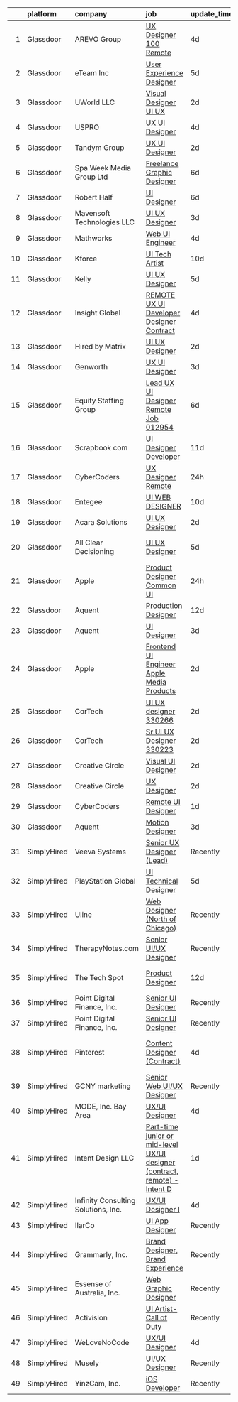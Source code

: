 

|    | platform    | company                             | job                                                                                                                                                                                                                                                                                                                                                                                                                                                                                                                                                                                                                                                                                                                                                                                                                                                                                                                                                                                                                                                                                                                                                                                                                                                                                                                                                                                                                                                                                                                                                                                                                | update_time   | location                      |
|---:|:------------|:------------------------------------|:-------------------------------------------------------------------------------------------------------------------------------------------------------------------------------------------------------------------------------------------------------------------------------------------------------------------------------------------------------------------------------------------------------------------------------------------------------------------------------------------------------------------------------------------------------------------------------------------------------------------------------------------------------------------------------------------------------------------------------------------------------------------------------------------------------------------------------------------------------------------------------------------------------------------------------------------------------------------------------------------------------------------------------------------------------------------------------------------------------------------------------------------------------------------------------------------------------------------------------------------------------------------------------------------------------------------------------------------------------------------------------------------------------------------------------------------------------------------------------------------------------------------------------------------------------------------------------------------------------------------|:--------------|:------------------------------|
|  1 | Glassdoor   | AREVO Group                         | [UX Designer 100  Remote](https://www.glassdoor.com/partner/jobListing.htm?pos=105&ao=1110586&s=58&guid=00000183c0c223b9bcab59d98030ea6a&src=GD_JOB_AD&t=SR&vt=w&ea=1&cs=1_07e167b5&cb=1665386292537&jobListingId=1008186496256&cpc=9908D8D4413DBB8A&jrtk=3-0-1gf0c48v9jfkt801-1gf0c48vog2dg800-c6a109fc4b7fca78--6NYlbfkN0BCLW45RZuRc772PykXY_iXs7CHdsEvuP3whbuRYvlLzUPBgski3_CRPHCklom68OufgfnyGmehqYY5D6psnNEU3Tkqh43vct9hlhMgcxuA_nYMc48eA8awMLFrNdrpefARz6hvW1NqpP5atpkWdJb_ES3HBe9miWwip40AbVBo-Fag_eJSaAipqmQndgZXxTAZs4T3TFbzbKkPBK_pWcn9y2SQiTOZyEvQnEqin0d0eBYUY2ozK6gXkgFlxOvAAnqlXtq-be5sFdV4ocMp2NN7BjHvFkkxN-ZdNuSVse0496oJrKfU4Kf9gYkMrGyHJiIgaCIl_EH0ANk48SNhF6AMe4gJGt5v5iIV0fesVcazXvuh-Gu4wMt9iRe3eDQPx294DaSAv7O4AXBUgfr9YPwfe_l04lNkzMKW-1LrZvY0BU1Qh5Hrj7KZouUqP-DqxXDHBvs4oWK-iC23u7rrLjjNdYW-sPAyGpJ7J2JMF3C9BRphvW9LxyKyvuPdURTFkhwYkAk9FU7B2HJFK--MnBuk)                                                                                                                                                                                                                                                                                                                                                                                                                                                                                                                                                                                                                                                                                                                                 | 4d            | Remote                        |
|  2 | Glassdoor   | eTeam Inc                           | [User Experience Designer](https://www.glassdoor.com/partner/jobListing.htm?pos=122&ao=1110586&s=58&guid=00000183c0c223b9bcab59d98030ea6a&src=GD_JOB_AD&t=SR&vt=w&ea=1&cs=1_eb53678d&cb=1665386292539&jobListingId=1008183436282&cpc=3BA4CE39D5B5DEF5&jrtk=3-0-1gf0c48v9jfkt801-1gf0c48vog2dg800-a2b25515c5c8be91--6NYlbfkN0Dtmpfj98iB4C0jJJOWen3Era3IQfJzNZ4PFwBIKpo80E20bU78zJ3qEgsYTK5DSPznWHrABBfzGG8HtWEq6CanRE227831UICOnStcOCuvp3w9bu9zsbdeJzwTnwCaodl1_qcVUP-dEmOEhYtmiJkmaglaaHDF56PDHaVMsHxRn-Re0KDdSN_3QTJw1WZjUJ6tGKrjIs52H_bDBQVBwaeICrc-hh7RZ-NMKCCEXZ2YakghDtC5qQwTRD1UqaeXFL1GI0QMXDilhrrjWgsVGJXLURVmDbGI91SqET4RkjlCUIWZUKZYu506XT49qlFvb1uRFX2Kk9TbGA0ETkRRRRwqSJJzhA-Do51CW_-_ZPUNPHMfqEskJ-D5--MSrXJuuK_BaNNdQirckVl-NNZnXwi3RTdUKNuxzE5le8FNy78Z2kfYTrEComnkawE1EttGITrxE_rlCZI0e-QgJkCOky0Ms_lqcBvgIR7Vdn_EMBvHdQfMYhp9sWGN13PVGzqjIfPKvTdqrAQ3KguLaKltVGT8)                                                                                                                                                                                                                                                                                                                                                                                                                                                                                                                                                                                                                                                                                                                                | 5d            | Remote                        |
|  3 | Glassdoor   | UWorld  LLC                         | [Visual Designer  UI UX](https://www.glassdoor.com/partner/jobListing.htm?pos=107&ao=1110586&s=58&guid=00000183c0c223b9bcab59d98030ea6a&src=GD_JOB_AD&t=SR&vt=w&ea=1&cs=1_aabb26d1&cb=1665386292538&jobListingId=1008192474420&cpc=F41FEAB56D215062&jrtk=3-0-1gf0c48v9jfkt801-1gf0c48vog2dg800-cc5687a0076a99f5--6NYlbfkN0D62oeOyykljtueju0sT1fox0zUJ3N8-CDcTmLjHhS_PVcW8DMNpq8Qet56h9-O6_GIbdDDQmcgXabC0H5X5EYWkddCen3cZJtOy-TOTubpCM_jczcV7FCHtkdeQb1WN73nDk0xje8qdnpL0JiutbX17YLXrqTY1RE4lL-kKZEdDfPgAP00dP3MTq0c6bJyguYN8qGfFn0wIamJqpsvBWUFNs_Dkf8dMN5SBsMoAdKc3c8llFO4-9M6ZKSLlMwYtsIKbSoqDJngCzuESM1ugBKhfRlKfpjodrSqsDZJM7eEu5LVxv3H7gYSO7N5-PxYD_sWjcnDSlnA3088bQ3VIxxBCPjU5h6ZM7BlvQWNoyPeo4SxdGajZWd1hc5E3LOkQz4m6aX0gQmZhnwbVOwANFpOYmm0QEUNRck97d7SMgu89-q6RTpGcS7pYtEyua5DjFckq5E5bQ8QmbJ3zMffwvpe1AeQiLhvJws%3D)                                                                                                                                                                                                                                                                                                                                                                                                                                                                                                                                                                                                                                                                                                                                                                                    | 2d            | Dallas, TX                    |
|  4 | Glassdoor   | USPRO                               | [UX UI Designer](https://www.glassdoor.com/partner/jobListing.htm?pos=117&ao=1110586&s=58&guid=00000183c0c223b9bcab59d98030ea6a&src=GD_JOB_AD&t=SR&vt=w&ea=1&cs=1_f76851a0&cb=1665386292539&jobListingId=1008186668666&cpc=149B3D5996025BBA&jrtk=3-0-1gf0c48v9jfkt801-1gf0c48vog2dg800-593d7d942a9655bb--6NYlbfkN0BRn4zFEnrE7Hgq_DYkZ6ukOxkKFK2hKx5vcgIJkJGtHqn-_lZAUF8xZLvQ0Fswlpi018VyeMWsBYBfdVP-jbCvAAQASbsNGVOye1_4almIiAEAckHvF2_Je_7CUQ_9frVpbjle_zH7e14q199Xuo-L3FToGPBRAv7aLtI-5El8sZQs1l4h9ahWI3lvVC6MAucHCPmk51unfsYSf-2C4VtwI28W5NSV5gJ_LUe2aAuGx2hnIDb78D7zqxm-YqmwbDHeiGdzfvDmebyM6f6jkq5ZTgwGenwLJTbzGBc0tuHNgig2fTfslzzNPT9YUrm1FexetDnVmkBJ9G6QcnCRJtv8VMkZuL7MV9Fcmzlik0EkSzz-oirh_RFYydha-HW4Ce1SUDBN4uKEXFonk2dPs09JpUcBnrZBekM_gO1du0jIDNDAnX46qRZmJQqiAyz0s7UF6b2XLLYFMm8fKmm2_iWTBdHb1jwH-5j_RqMz5la4FZ9EkEpgGxzw6zv_-eURM68%3D)                                                                                                                                                                                                                                                                                                                                                                                                                                                                                                                                                                                                                                                                                                                                                            | 4d            | Portsmouth, NH                |
|  5 | Glassdoor   | Tandym Group                        | [UX   UI Designer](https://www.glassdoor.com/partner/jobListing.htm?pos=123&ao=1110586&s=58&guid=00000183c0c223b9bcab59d98030ea6a&src=GD_JOB_AD&t=SR&vt=w&cs=1_b752bb22&cb=1665386292539&jobListingId=1008192390173&cpc=2CAED5C921A5F994&jrtk=3-0-1gf0c48v9jfkt801-1gf0c48vog2dg800-35d1d70057442963--6NYlbfkN0B-PqtJkJBxcFK4No1YgA2WlSENonneqf7HjiGu_Q0_hCckdE4H0LXC6rvQCX7UxaOS_DPa1kschi33q_b-8CT1fIfwvO1Puudy9513NT5S0JWn4TbhDXjbjn2uuEjCGFad4W4VmJoSO9Bf3fskYkZGSzEg2MKU33vx36tpZoNK6dYRNWMT82RtB0ye-4iF3wvG_Z5TQHNhGttQihvp9FeqpscYVPYNmyHJPl4YgUXCz9b-wrLccQHTUUSgZPL1vc-Uvz8e0EC4GgVmZZEGUI4qCkvAmYYkqrtbyBVP69ZPszv8D2KWtHgNAmhhVNn7xfHRK9TjqM5MSeD1kC-oW68KenzoZpWJbZZj_E-LbcVxkMD2ZlcxkEjagtZZYHKw0XxkI0ZkQShM-9sGkhJ6r8u3fCkfRjb1av-2_PAGC97qcRoT9aZlyWkJ6CQkELhHH1nCoMzbpCfG_RAYeO7wHStywnLrMRo3u_B54bSU_-BoLg%3D%3D)                                                                                                                                                                                                                                                                                                                                                                                                                                                                                                                                                                                                                                                                                                                                                                                 | 2d            | New York, NY                  |
|  6 | Glassdoor   | Spa Week Media Group  Ltd           | [Freelance Graphic Designer](https://www.glassdoor.com/partner/jobListing.htm?pos=102&ao=1110586&s=58&guid=00000183c0c223b9bcab59d98030ea6a&src=GD_JOB_AD&t=SR&vt=w&ea=1&cs=1_08574bd7&cb=1665386292537&jobListingId=1008181262791&cpc=2CAED5C921A5F994&jrtk=3-0-1gf0c48v9jfkt801-1gf0c48vog2dg800-aff8567d6b7d4b5f--6NYlbfkN0Ccz91IikEUpXkkAqmC46vnVGGSbrSQJDjRi725E1r7c1AqDusr12jHHKSffQxsfs1ettvMD2a6gAwyXEGHc4Mon8Fa7XS3go0xxN7GTYr-MEFGROXmPWd2L1VIFDWwC8xOUcVMxBaiy88ZX39fIn6vRD4Zr76ZG1tzqg485Caipe6zFlAEwFg3A25wEMl--WV-_zk8t3SUBYZy5WzBf9ICy_k4cItehIo8S0CGkIpl2x9EL-cHEHBJCgceer3leA5N4GyHH6SXBDhvfvvLa6FDtIgRE9NmLedv74QQPFsdFLts2L17SgGahW7HDdBh1-DcK5izz2suAHZ4kwaP_-CqGR3zhmxJcIubl6xjrQoeRqEGMXBR8W97Q-TQ3mkOxy33S_0Vd1Yd_VnfMF-rjWzW69mg3XCeJ3jHbOMwXnA4MvF11exJ76D6eZa7-d4zJPsC1mJ4Rt-5CRMSYyNcTijZHvNuzAHOgCWpxt30PxT5IhWBr4FZC8oJZ7LPbmOyJSAPQd_7DU5npQ%3D%3D)                                                                                                                                                                                                                                                                                                                                                                                                                                                                                                                                                                                                                                                                                                                                  | 6d            | Remote                        |
|  7 | Glassdoor   | Robert Half                         | [UI Designer](https://www.glassdoor.com/partner/jobListing.htm?pos=125&ao=1110586&s=58&guid=00000183c0c223b9bcab59d98030ea6a&src=GD_JOB_AD&t=SR&vt=w&ea=1&cs=1_f58f840c&cb=1665386292540&jobListingId=1008181309373&cpc=C4A69CCDBB3B9599&jrtk=3-0-1gf0c48v9jfkt801-1gf0c48vog2dg800-54c2c1747816ef52--6NYlbfkN0CpzDdaQkua3np5pkmj49lKioZwmwxQ-yx5plwbYmV_M5QDgP5U2s8pTcIrES5uNWEKEzOfTa809o2Rnu2v6jkewTx1E61nzB7Rep10S9jJWnYUmBAM-CyiqP7OzEPgCR0WlcHnld8831fBGBXqI2LsLHLNL7F4uDiT8EV5f_hiSP4KGNtoyWc9LgkxU3KVxlEAsPTEpXdgaNje_0GPkWRRVtJQ3A_9p2vdAP34Tavi661qqwmXjyJn_DEHyyLtNuoFqMF6enzp0Tt9l8whChgwZ86VLrToKLSmzzDgIrwqX5SSGTTGm276h-kLyBNiW4SqUuG8RQEl_KH0YHUomlS3e4NMBIFaA2QTc2guI6LFSz5Cai_h1JQhSWmDLdmQbZp-P3WzH3EAlqwqrUNnHPdFKUPsRwD5Sx_r5z-z7dWAUp44fvRiSfRv87IGWqlrobHD3rDsqYNgdcVONQt_7RPKhDnIBHeKNJQutjXzA30YKnTRhLw2hNm7MyUFCU19Z-_ToLjrjtF-BG4sVdawzN0CNa-PW_aAg4ZdLrkXGcq6lR1Q6OxBJOCU)                                                                                                                                                                                                                                                                                                                                                                                                                                                                                                                                                                                                                                                                                                             | 6d            | Minneapolis, MN               |
|  8 | Glassdoor   | Mavensoft Technologies  LLC         | [UI UX Designer](https://www.glassdoor.com/partner/jobListing.htm?pos=114&ao=1110586&s=58&guid=00000183c0c223b9bcab59d98030ea6a&src=GD_JOB_AD&t=SR&vt=w&ea=1&cs=1_5af4081e&cb=1665386292538&jobListingId=1008189766711&cpc=9908D8D4413DBB8A&jrtk=3-0-1gf0c48v9jfkt801-1gf0c48vog2dg800-b32451ae81dbcb00--6NYlbfkN0AuXXgYAOnYKE4tUBnMU2qW6DTGPYHlsEerB24vNTe8o4CW2XyynpWu2tg0JhxeIMriNao5V5ww1nNy9dNEYp3xa33rFfnnbOR1eV34udZs2FR4na3pfODlBGrsV5nKTDQ-YU6o59M0umxR7kbB6YZgqKdXPCEiF39Jk6BpxV1iNEsBcsYtsKcPfpS5pV_wE3rUjoCIFq-YzHuwOFVQ5UMIhPtbEh9cE-V-SeXP44CsOYnrMnfL7HkhC2pF0ZxNR6LDia957njh0zJVgPbeBiHMxg-Lxo3pciKLneQHbYTtYJA5ofx23a6W4d1iZyq2hhyhcRhAt_IH9Ug4k4fd_BWWTcK2ceGyP4FlOrYWTmoYNSIm0Oc6WtmrKKtHFKftzjhJtv7SjEfoPVSNiwJgmi1AdT1aAReELafo5RFpMRwDoJ-RwY5TxMxNK1vwZBp9ayAewIB8uz9PvMw0nqqvLeuBGqEaolJauaRLu5uzPNr2VdrmU2m8YKDbbAcUE2xKmKo%3D)                                                                                                                                                                                                                                                                                                                                                                                                                                                                                                                                                                                                                                                                                                                                                            | 3d            | Remote                        |
|  9 | Glassdoor   | Mathworks                           | [Web UI Engineer](https://www.glassdoor.com/partner/jobListing.htm?pos=104&ao=1110586&s=58&guid=00000183c0c223b9bcab59d98030ea6a&src=GD_JOB_AD&t=SR&vt=w&cs=1_82a0ac19&cb=1665386292537&jobListingId=1008186237649&cpc=59DF70BB7E75A6DF&jrtk=3-0-1gf0c48v9jfkt801-1gf0c48vog2dg800-f842f65af42b6773--6NYlbfkN0Be1FTFPPFcx0QPIqAMJW1ybOZ3rWDB8_VedXN1tgPhwNql6qzRjolkxeWqHCQUogFP8Hn1yjEeNX6NyIiaZ-lg6JWVYVklcNNfedSr4_3ghCrioBSL-mkkluJNkMIFZnXcFV_ZQsvnaT1mBjVDGJlP7vVAGrOs3ZeW660dTrSJIfXeP3bktojYHyJh6ybpb59ltyMVHJIFBicgf1rSeojhuhue0FhzTMz5zLT1jhyNGF6YWi4RVoZbbmvvmD8V78IjwybUUiEHIcVdwl8mEVtg9SzC_HwTsiBZrN-7uztc72EPdi3R4yZtWdbvsHsgl2vTkRvnqAH--yejDYpUF8X5MvAQ7pBAofjIhyLXTKwCp8_weryK1s0FhjHObew2ogswWsE6-QTOb3CIOv4ee0w9Oz2MHMpCYimM3AJqdjVMVb65lz78tVJPqKIIPlBdHoQ7EkL1JPl2U5TaYGzg-Wj7X_u7P7_7PmTuFPzWeqVbqFzJoedttVy1xglLbNcnyYQ%3D)                                                                                                                                                                                                                                                                                                                                                                                                                                                                                                                                                                                                                                                                                                                                                                | 4d            | Natick, MA                    |
| 10 | Glassdoor   | Kforce                              | [UI Tech Artist](https://www.glassdoor.com/partner/jobListing.htm?pos=126&ao=1110586&s=58&guid=00000183c0c223b9bcab59d98030ea6a&src=GD_JOB_AD&t=SR&vt=w&cs=1_cb98c35b&cb=1665386292540&jobListingId=1008171475881&cpc=8795CF9063CD573D&jrtk=3-0-1gf0c48v9jfkt801-1gf0c48vog2dg800-8748ed1c41fd3b3d--6NYlbfkN0C5IatSLh_Ak1q39eQQoPIxD737RW9NeiYGvIRXkrLjEBkC4LI6KweFWWPiS1PvvlwxA2m4CamoThoPYW6CxHGLk7ATe_Ty352287DtOcs0O887YIIINEXee3FgfCvQ3FDnHWz5iqrayxNrdw0fILeyuW5zl-9iFm0xlNvjbbxNdf1vuP51wW3mNQ-4cg778VyNMufAYS3uyYvS4lvR8abXans0dcMKwtSXdk3SUKgrkhor9ul_-R71Itv2YSQnCNkYar2a5hAj4QF0jDyUDJvWl6IjdD717-1-nG3zHeR99xUcYes6lTrfOBWpW8V8KnOzE_f9GKUkBJwc869IR9-H8sZPw5d-Qwvhkqi5b764O360QoxP94aS5V66McGqmafvjgJCJKGDuim0HwC_7FWDgMk2pyyvDvkO-I7WfgDEHO8WStXw-cesiYM7BZNOv-VYBosw0wMhM3U4hLoYvnjeTvtPmn6zdaQsGlD0uJxIazhOOdNAn5gZ8RImYRmgLUmFLc1qBLeyfcKKRm3Uyc79Mw49pdUHCG9FwhaC6EfuZQ1pIxye1MKKSUG4ec8alPxQ_ugYfd4tISCxUuKc8lruxnnCyGt26Bkoy5SKvLws8w%3D%3D)                                                                                                                                                                                                                                                                                                                                                                                                                                                                                                                                                                                                                                                   | 10d           | Redmond, WA                   |
| 11 | Glassdoor   | Kelly                               | [UI UX Designer](https://www.glassdoor.com/partner/jobListing.htm?pos=121&ao=1110586&s=58&guid=00000183c0c223b9bcab59d98030ea6a&src=GD_JOB_AD&t=SR&vt=w&cs=1_5d5c6365&cb=1665386292539&jobListingId=1008182782791&cpc=334ABAF5D42DC775&jrtk=3-0-1gf0c48v9jfkt801-1gf0c48vog2dg800-89a4dccc86c886ae--6NYlbfkN0D6qFSVCaa8tXn-rJ3OcXif2lPyFmwsE2iZBGE4YLg1gz3DzxANTQL26tb-SQ4b-KAEXPtitjBwPVETURBSviTKoSEKM9aTKyx8NnMIxNvSOfLs6SFeM8dj3IDUNjo4Db28CyRY2q2TqDh9IGy3XdnKPOHazDWRAJ-QzisS3PJgU6dYu2hysi255U-lgd4LQ3HuUsrH5H4284nmZB2WW5KBofPgFvtub4cvOnMWhVifszcXALeggjL_n4_HCnwkGB-9XGcbKFn1nL9t7sqhECW-Xp9mdcOimkZPNGuVXbw2UhUDy1GNJGnYkGuL0Fj87LgY9a0kpDGOiJTESU9RqQ1kCQ1hri9yVQ9qr3JnHkYD-kjBUhVToAKvovq16_6NvpK4mCRHkVo3-nCaGhC4z8TPdFcR3HwTZSkbXY4RrgYPzGJh-XczC72xRujJK7wCxp9OtX22s4Vx8GHcaXbqigdUrwvlnOrOlJUdqs3PgS-VdfyF049vo7XECQPofs3csaK_1tN2mE9tjFqZcre3pWNrg4YDl5W7-KZ140NpY-qz2c1loSGcWEnY1defc1cT4PsoUflU4Ddi7Zi-6v0WjACKuOUmHgu0r72RUa4-uZTp96p9f1YwaIj6U-Ck0CIqrrQYZd920A0xf2VgoGcF_YxKaokjJqa7etZAoXVrqIV65iNuQaXV1DEWZ4h9FFQ82YeZuQoehyOcrpHWnOSpVqXfnTzpBZ0Yd11P3-17uJuDhHPHw6z9hWpRn3FHSqvfaQK1N42nopxH2f8_cmqQjuUiyS3P1kEbbbcKtpvf5feNpLBG7U1rdhQTW6bKjxyELQ418P6afZLCW8pkQ4WGx9bbW0c0xAogRIXh9D-IK9G0xI3dmAnDyl-aZifJl_d5HfUdifrNiPNKRWYtYf9KEI_HxFb5sXv9RNiCWUvSiKherClKr5NTWbNvu7qlz6Gtbwl5etKsvBTLgbdQfusPLzan1cXJYejuI3EZNPx0FMGdaMhEeKcBfIU72Sjq3djKAQ26gjOcLBccUVHI4Prp5pqpMDEmFk46ZwAL6yI3up9p0pHZT6OmED60DZlN-cdmzgoG8ScUKGM0hqW2oNkkURjMcTj-w5qwG5Q8zrIIPVqIz1UztwRyPOctdQ12wvFLmB9EcFLoMM4IrjEWN8cKRcCJZvHC8PHvnY-42SSB7jAFXz7-yTg5KYAatBKtdjNHrnw-gA1iHGs5tDJF3v9BkTjCycYKDDD7zNY%3D) | 5d            | Playa Vista, CA               |
| 12 | Glassdoor   | Insight Global                      | [REMOTE UX UI Developer Designer  Contract ](https://www.glassdoor.com/partner/jobListing.htm?pos=129&ao=1110586&s=58&guid=00000183c0c223b9bcab59d98030ea6a&src=GD_JOB_AD&t=SR&vt=w&cs=1_68c4bd41&cb=1665386292540&jobListingId=1008186572684&cpc=9908D8D4413DBB8A&jrtk=3-0-1gf0c48v9jfkt801-1gf0c48vog2dg800-e45ce399f81fd45b--6NYlbfkN0BKkHZu3wF05EeDimN_p6sYpKCMArvwa95YdH7UpkaBCqc7l59Erwqcyfr5yR1Dunj3FML4P1QHsihSKinH7z2322C8bChA_VYnROWiITgYjtQtx329SH7DgBvGL3c6fFc98ifGKeVDp4Mw7AbSUP8kNkyDbwoidBLjojdZZQYF_7KNqXzH73H2S_sLGfm7ZlPSSLi2vmdThFvRDgLydtbJcq2gt9iM6x5kM0wrlyUWJ26ZCcBt8MhINNG3O8z2az_kenAfgTYTsq6EFXLzjm6-dmLHqiMADIZ7Mus_QXTXursTz7Q26LhNmaHB7h2jFeonA-JZVnnGMsiE7XmL_nqaN7ZymoxB8YGN1U38c0TXgDGx4uaa053UpPa-9uNmTueNJeP-Z53U4RH5_8cIGNSUXIb-vBS70buE4gB9RgBpJsH1EJFutwytykKCI5hXC5WcUQ9DnsBM7GBAvajNmrgxFtQv2XArGhL2N5Xe-1L2yVA-yRMhx_nk)                                                                                                                                                                                                                                                                                                                                                                                                                                                                                                                                                                                                                                                                                                                                                   | 4d            | Schiller Park, IL             |
| 13 | Glassdoor   | Hired by Matrix                     | [UI UX Designer](https://www.glassdoor.com/partner/jobListing.htm?pos=115&ao=1110586&s=58&guid=00000183c0c223b9bcab59d98030ea6a&src=GD_JOB_AD&t=SR&vt=w&ea=1&cs=1_1213d4a7&cb=1665386292539&jobListingId=1008193036748&cpc=654405A9B1E0A9F5&jrtk=3-0-1gf0c48v9jfkt801-1gf0c48vog2dg800-7103d64aabc484ef--6NYlbfkN0Ay3KKNjEjIQLzYNrflX5rgo4dHizqVuZJtpWFnF4V68qZX4QnNMBMN-2REr4LWw1HylTV493zh3xJuh5I7LdAr6mJQGq5uL0VJ86hexGw1VhrgO6F5lliXTtwaGlQlA24DJtYtJPVs-UDeBY8KdmVtJlfxRjd9241O_rVQltkte12F86uFsmFaakq4D8usbJCRTkZAOEh339LVmCZvNPP-ACPyjdWM6u77HldrUJcHAOi1JyxAzN45-687O4FY0A8nMG8xwsbbgOfi1viL5l1m13ZcLhTEOyRpWLEm3tQ3iXuY2zVU3ZN8KFWmVu6Wgjd3j4pvZxZMgcgZQzJjaaTR0oqOWcJIefFY9lSHncwf16kNv1IE2-G8Zdq0thfbmzyLx6OZoRjXnPGNUWP9LtxnVC97chJzr4fdLCKVKloGlAaDblZNmQ81i8YUbDEMNfWEIhLK0Ye5pisOM_9zQLeskh5OLd1WrsK6WWJpSNbKxhAJP1EN6vpjHa4FcyZgSotmG3wtMNXVy0ELwcL-TpeoV5JJet6nckWKOUyWRILQFKYxvDDKv2cr1uTX6PP5fZ1K2R8SBdTGhYXT2a4VQks91a61otYUYFGwzOuLZio0ODrcBKHfODHdaMvPLusK6pyXqpWp-AplRmnmNjTOyq81h8AiKPmZdB1gWfjUykQ_EL9T8iu7bpL4Bef-nbDvjXxaMlns8OXg9D2lnFMh42DkOyHD6kXsMDZuslxzrheQ4Zd2FmzHn_tGrmary8WMm5SoFahHrFKXufyUnKyRhxZXADi2QgdTBrPTi0s9EJlfWmEE4sHsCNJnxRFX0IXRdeJY2Z0ZbnW7ZAJmSrlFt2JLZVwSswuok1TA7G1FWVEd4WYVGgr2GhzyBA-BkjLQ-sPb6vmXIcB49GJK0jD7CXGGleH8JbjLYY5RzO0OyYaShE4eZa5k_SQvt_AVL-5uykeJOBexS0pl7q9ALba3N9fYpeynWHn3HKzrV7Iwp2v4mld1hvNjfs587PLNAg6AB68%3D)                                                                                                                                                                                                                            | 2d            | Alpharetta, GA                |
| 14 | Glassdoor   | Genworth                            | [UX UI Designer](https://www.glassdoor.com/partner/jobListing.htm?pos=108&ao=1110586&s=58&guid=00000183c0c223b9bcab59d98030ea6a&src=GD_JOB_AD&t=SR&vt=w&cs=1_56ae326c&cb=1665386292538&jobListingId=1008190084103&cpc=3DB599BF2F4828F0&jrtk=3-0-1gf0c48v9jfkt801-1gf0c48vog2dg800-abcf23b9cc8579af--6NYlbfkN0DveHtaohNZTTr4NJ6iQ6LvBAugsddynFItxJfHbw6F-KCCBzz-kRnWozZCoRv0wg8DYW9BQC58kzcQZnffxORGNWfFM4z7A8_cuUpETOpk6erx6iB7y341__6HFJppUEW0Bdc1FYIEacS4Y_0c_kzG1AyGiKuF_iFWVYeu2nWTZIEbm6NmE_CooZbNDZ7xG4Wbm8sJQAuO-AeV8gFEq4t1ET6ewAjsbxkrW3R3iqFeJCY7xyJdCknAaBsErqfdKA6sHF187KwOVPafOBmAxqb0cZ1Du89OxNaYq-_K_tCfrSeGcmovOkgmF5rSEqtwVLEB5FzbqG_XewlV6HvUspIoBXWDw3RdztPxviKXk8WSPAFU8_rWsorH9bi2I0WviKyAn9PK6edNup_zSiKBPCnR6WSkQOgiwdV5XTKcoVk5UhZdSeIUua49X-KRTYW49lNr7NOSt-RYVaD2w5dNPi51Bp6862QCz3cS00mAIuFjKaX-7EqTokGgH5t7EAGQFJUlpzCrdEp_mggw1co9sNf1_9HmhTddGJ0AReaCq1Hxgc1FgeBud9Uv)                                                                                                                                                                                                                                                                                                                                                                                                                                                                                                                                                                                                                                                                                                               | 3d            | New York, NY                  |
| 15 | Glassdoor   | Equity Staffing Group               | [Lead UX UI Designer  Remote   Job 012954 ](https://www.glassdoor.com/partner/jobListing.htm?pos=124&ao=1110586&s=58&guid=00000183c0c223b9bcab59d98030ea6a&src=GD_JOB_AD&t=SR&vt=w&ea=1&cs=1_aea193ce&cb=1665386292540&jobListingId=1008181237415&cpc=3BA4CE39D5B5DEF5&jrtk=3-0-1gf0c48v9jfkt801-1gf0c48vog2dg800-4658eb9d48f9bc9c--6NYlbfkN0C1yyJIapRlEdYOhDmVropYbNu6_NST9zaz4GWjsOuGwSr2S_wuxMSgMUxyoNOegNLn5vqpKcVZeKFb2L8DvReyOQFtBIs0TBC0UFtrWFn11p8bUyBPxZ3TgOljAsBgeOaF1z3UR8UDGW5-EYgkLnbCN1yHqQRMbfRUfvCBLX4A8kSCPylsrzCNC8un2RnvjVQ1Tp1yHX63KvJtyOxWcB-8_Mj1BA8c-tXZWJXCeWr33hLVyawew6HRdBMWxE4zgxmwKw_L9y6qUNpXPa7zQDElemiAccemeVyKWAFQhssch7GZkbmHlgQFXkFxvONGE0jdWagHUPFMvJZlopBdyAsWeAnTRrQ0rm9FKE4X2ZS_H4MMnkQ1OCthhvC95a4CEJa5V4G5gzqgtQMDYkGWK97T0Mp_xKVz9J3OmLdu1jOMA1tLByS7ja1-naFL7ZjgVyJfaiOx8QZf7cWCLwPjBV5W9mD5MO31W4XaOeiv7ftgZHdsyKMcTomomty1mlLIBU9Wj6I8tY6kZHzdmkYZb16eytovnFFgESg%3D)                                                                                                                                                                                                                                                                                                                                                                                                                                                                                                                                                                                                                                                                                                 | 6d            | Remote                        |
| 16 | Glassdoor   | Scrapbook com                       | [UI Designer Developer](https://www.glassdoor.com/partner/jobListing.htm?pos=101&ao=1110586&s=58&guid=00000183c0c223b9bcab59d98030ea6a&src=GD_JOB_AD&t=SR&vt=w&ea=1&cs=1_fd998743&cb=1665386292537&jobListingId=1008168650416&cpc=EE88C8A3E1CFDFA5&jrtk=3-0-1gf0c48v9jfkt801-1gf0c48vog2dg800-62b34dc2ac0b666f--6NYlbfkN0C1yppl-0ekVUoPe3ZKhKQjCocelex8BczS8oiB1y4H6D5mfhWtO58RS_RPbOjQdgdRpZVKCGkuKevbwxgGfsFKUckQKEEjV0lThO3FJ3CpAhFzxwLzD4t2KKMDT4tJo97gxIsJtm8mFW-2M-9v8-Necl0GviZ8_EnnmdTJ12_ddQeQaXotJQFyCf0SWF8os7A2lmLHGXyZl_6evApQfwlZux5oHEsFhy4jA3HeVGrJuQkBRRXeQ2kvK4oPhu-crdx-NUR0nfk_QiXGKcF9YATGweODyVmJFM-G1c6lGDyiQae5zvXCJzRnrFZqsuClOOhj5aXWFarr463IiXjEfx9CJwgF-bwaimucTv9XMECg5gSouY0VutG01Kx46MY9uJhmsDW75jpzkdHnsWic66FpvJdt5eySyH8BRrSu8_BXPwBfbl-40Mpx-BYAlM-b7E1qMUS_Oj81Yd0fJtviwFPfsJi_6dJ6oD_IHy17A_6l_suUae7Mzn7drzjATnyXwOTdhdU-1JkDzohtqk79uwcc)                                                                                                                                                                                                                                                                                                                                                                                                                                                                                                                                                                                                                                                                                                                                   | 11d           | Gilbert, AZ                   |
| 17 | Glassdoor   | CyberCoders                         | [UX Designer  Remote ](https://www.glassdoor.com/partner/jobListing.htm?pos=127&ao=1110586&s=58&guid=00000183c0c223b9bcab59d98030ea6a&src=GD_JOB_AD&t=SR&vt=w&ea=1&cs=1_e6dca23b&cb=1665386292540&jobListingId=1008195572154&cpc=6FC5BA77C9A4CD78&jrtk=3-0-1gf0c48v9jfkt801-1gf0c48vog2dg800-39b07c88a6122e63--6NYlbfkN0CpFJQzrgRR8WqXWK1qKKEqALWJw739KlKqr2H-MSI4eoBlI4EFrmor2FYZMP3muM0M2hpkMB-_Xjp9UzPXE7ge3i8MVplFA43VV7AT9Cfv2mlKUjLD5iL3MhzUp5sYhTVjdS9LBZc8lOeTgQJiWWn9k5C7w3XY4qlVy_2iTyZG_nbJKYPBVE2OWS_JxkvA5B4KRXL7aEH34xoxL_rSTtgRhEEWhRolkp2MggGE11s3YE84l4r4CdG994aesl6KIgvWPQtrQo8aPJYcdyrZ08XnGvBDGVlRh3LeDVrd2MKjUqoREnoaOw1a0UmZUyVvwTPkXxaLJ0xigcslgaYqZhEI6DV_e39qkiK2gBKLyuWeE8CLdRCnoTiEF_8bkkJnxMVWr59h2T6mk29KIia89-1FKto-l3wm_Pedwtb4Jtlg5poPxdngTuCuRB72aWxEXGCpaTuJOjHKRtnc3u4DVd7MZBi4jahnURqG8_q9VUZxNI_8MttCYiD8N5RlTuX_qlWKqNTZtE9bD52tSNekc36AGg_lAga9xtwJ_vdkeQQ5JbobX8ZeUuN4ilVMhen2_9UDOmc-YlxlfPd1rb6r5LjfQTl8b592L2qSPezXndJjNXzCRY2N9WCa3AKIPjRApCHk3-pi62Zn30pOEBXXgIOyu6gVeoprlCwUqGlQwDgdv0tyndbAqYuRMhffcYLKZWpwXNzSriCaoLT4Cfl2jj3r80SE4mYNWdmIGl8qO6WelV-3OBNWc8rKZ6DVrVPagjpdQ323gPdHjiPbmNiy87rdP4bXi3myeD78ppARNoY3sxIY9WgHbg5SOZ8RsLiPZoFLDmFx0mpQuxiw3m7y13xXk5jGROnZNeVG5sU1kPjXfws6AEI7DS1ACNY7MzxIG08oO8-CIaBB-Tktix0d_3x_5CJsjYm82oeJg-8r565kaNzZ214u9BhkZo7pucPx6buos4jeJ7Ewg-x6JuM7YuD-yIGjmpwfX8uHfk5UbfBXDgV1LbyZb6Qa6VwlZbn6cNUxZBvzexkNf3cnG-c-Wx-0TlxX3e4-Myq67sxz0eXH0Rxov1e142KLigjdoJeo8BtWqG66IOgpiDeyncN87Sa9)                                                                                                                                    | 24h           | Columbia, SC                  |
| 18 | Glassdoor   | Entegee                             | [UI WEB DESIGNER](https://www.glassdoor.com/partner/jobListing.htm?pos=116&ao=1110586&s=58&guid=00000183c0c223b9bcab59d98030ea6a&src=GD_JOB_AD&t=SR&vt=w&ea=1&cs=1_700e200a&cb=1665386292539&jobListingId=1008170908580&cpc=3BA4CE39D5B5DEF5&jrtk=3-0-1gf0c48v9jfkt801-1gf0c48vog2dg800-5c777ae1634fd8f5--6NYlbfkN0D6OzZjpD_hbicRkMZwNNvvxSeL23iIfvaC4EytleQ8zDIpz0YQ5KbISa7_Zvw6kCwihqJrtWCaFhfgLlIa3FwEgg2K_dzScCJUPsMijiLmDbmnT5757EuW0XpqCkKVIeNOVX3Nla59dARMV0N5Nr5Dysw-DhxPjA2eS9HMl6adn_OuzkmLH0tUsQXXnYlSB3DUaO8m2NFENKpWmIrU0iT7BujyITRSysP9k2VqsWnEJYtjtRBU9XwQRs_j8e3Ewlco0ztkBpIawpBUyZVqGdtveHC8RYzfPVyY3RnIrppAf0dTU_w5r3kWWfYU5O2VGkuraMEbtYqFF1o2RU6arEP4hegckOLLASsdldoGXLUg9bXMsvCYpLmthNEd4T439xAmRJpQ-t550RXyP9IVlt2V1KqKpT6PiSg80KveUxI-vLOd7jmBFPDTxefC9Vkk8mwDZbCNFx8txsipSyQ39x66AAWpVk12j10I3mo1QK2g2hIO8VsPiMpftwRn3o1Ba5A%3D)                                                                                                                                                                                                                                                                                                                                                                                                                                                                                                                                                                                                                                                                                                                                                           | 10d           | Remote                        |
| 19 | Glassdoor   | Acara Solutions                     | [UI UX Designer](https://www.glassdoor.com/partner/jobListing.htm?pos=118&ao=1110586&s=58&guid=00000183c0c223b9bcab59d98030ea6a&src=GD_JOB_AD&t=SR&vt=w&cs=1_0d526cd6&cb=1665386292539&jobListingId=1008193372354&cpc=FB7E4A1762AE5BEC&jrtk=3-0-1gf0c48v9jfkt801-1gf0c48vog2dg800-00d53e18194bfd4a--6NYlbfkN0BQuJXpfawXtfhwzLerQhC04iCxGrelUvn_xttDeop7CMmG32gURwRxtmLdzLGxgERwH_LLdD81hgVxzps4NsOg2FSe1YxL1qtCXXKyrICvwwuM4O8DQMFIxChb9dqJZ3JfpJTRRvghOIIzOwTO_ouW7uL1_yhhpjoCmpqyVJlP7eI7vIXTkninyuW0R5LQeH9a6ydPCeRNKtCXMwHKbWBpZDT8l_DUi8UqD71K6s6MDgud8EltmWzgNDY07VxmVvO4dZu-nIfF5syoBIKJAywjTNfbFfNCs6k9C_4nEXwSiHIZMBnDMlGRMdMXSQmAkK8JuSWjAssfz8GDOEReWUgJACIN3mUFgjNi3ORhjqgUB5T2hRP6RDXsup7QfSWfhw71wCALKNcQ3NwXFRQzXlxTxlaeOhgz6Hjrk9j0_sHIx0GwjQh7xdCKyPSe8z-oWnxMsatnvyLO20vJ1ryxTyOVGsei-AloLZgk7ZqEZO9VeXrWvcIM_sXXiUQrlhKu_qz8jnoulSnxKltBD5V7u2Ch6U5XApSfCEhxaw_37dnzNb3nSg7GODEeDgyFgeKi2uhouZbJLR5XLbQwJ1Pbou4CXsZXbER6qSSPzeL09okcDHqp8srcdCOTEgj5SiRM2w0MI6uAsmbL1HvvbYB_GMr-0YGmaDcljg9WG-gSHkK1I4ipzZuKOwJVhGHSuMAEADFl94ERokUZVwQqaeUOeLRDyusa7IPou10%3D)                                                                                                                                                                                                                                                                                                                                                                                                                                                                                                                                 | 2d            | Alpharetta, GA                |
| 20 | Glassdoor   | All Clear Decisioning               | [UI UX Designer](https://www.glassdoor.com/partner/jobListing.htm?pos=103&ao=1110586&s=58&guid=00000183c0c223b9bcab59d98030ea6a&src=GD_JOB_AD&t=SR&vt=w&cs=1_fa8a1643&cb=1665386292537&jobListingId=1008183693643&cpc=ABD31432EBADCA3A&jrtk=3-0-1gf0c48v9jfkt801-1gf0c48vog2dg800-d94368bfdda969fd--6NYlbfkN0DCe_U787sm8TKoLE6DBOiDCZm4ib-lUe6iCeYI_ELCsLqTEvUe6g-y1fThkPROxyvXfhp2NN9jdBVcWhPWyN5nTMmlK-2Ski7a4uKPLWO3DJlU4upFHDooW8weSSN7PDZee2R-HcFNzkjT7rr-ChdG0Ao-22quVPJVPzrCc16HHpFQA9P4nEVPT8x6z8RCy0eft5tSR8O7ioU8FS9RAJrJYVMGY0_sYJtduIiZlddgvqgRQldgHDizVw98vKwa0jKYrwq-B1wM_0jVhKcwzPWAYCCSg6Ei-9clazsuup7D78jeDGxRJ0N0Ke60CV3wmLIlNX2o0UzNbxfmkvDMM0T5WejDZ06QNIX82zrRH6P6y5ZVxdcZzXIQ7gcVLeKopdfXdBFhTJVt9aW6vKJ85JjwwF0kzHTQWu28R_Fo3UaWP1XnI2VbWcfMKEfJodoRCE9l3rPWLUfo06V4KaGBnbGby5yGA6HV1-VeeDLltr2CPMvCwfWGMiJGlKGFaPSExFv4XQ1x0TTFonP8_AwZE1ltGM_u5TvM3IUdS8-w_EmWHtFiEDUfHoW1JLSJVFGR0F7swmDLnaghuA%3D%3D)                                                                                                                                                                                                                                                                                                                                                                                                                                                                                                                                                                                                                                                                                   | 5d            | Fort Lauderdale, FL           |
| 21 | Glassdoor   | Apple                               | [Product Designer  Common UI](https://www.glassdoor.com/partner/jobListing.htm?pos=130&ao=1136043&s=58&guid=00000183c0c223b9bcab59d98030ea6a&src=GD_JOB_AD&t=SR&vt=w&cs=1_bbe269b5&cb=1665386292540&jobListingId=1008195875772&jrtk=3-0-1gf0c48v9jfkt801-1gf0c48vog2dg800-97de609f67ca51bd-)                                                                                                                                                                                                                                                                                                                                                                                                                                                                                                                                                                                                                                                                                                                                                                                                                                                                                                                                                                                                                                                                                                                                                                                                                                                                                                                       | 24h           | Cupertino, CA                 |
| 22 | Glassdoor   | Aquent                              | [Production Designer](https://www.glassdoor.com/partner/jobListing.htm?pos=128&ao=1110586&s=58&guid=00000183c0c223b9bcab59d98030ea6a&src=GD_JOB_AD&t=SR&vt=w&cs=1_a2968252&cb=1665386292540&jobListingId=1008165513623&cpc=2CAED5C921A5F994&jrtk=3-0-1gf0c48v9jfkt801-1gf0c48vog2dg800-4e2cbfb787b713da--6NYlbfkN0DMrcEu7yrtATojKJA7cEzGQ3FdRGWLh0CZQInL4ECGI9gD0Wolx9R2EDT7B77c2cQnWZfX4xuKjXk7bZWaP4wr4jXUu_ca5UdQzin5VO65kX13FK7fnUJh1CrlcCV1zDONrc1dzlWHCfyrvGqsRpcWmaxmx1jM451YO_rlRToBYRdc4aIdWeJ4pc29RN3PZU_aykGhKw-jj_oL0k9LESr8kyN5_liW5LswRRK3zBL8OOdc5aooY6XAEft_8z81fUrNq8-hu1AXLgwm7kR6q1NybFoLRD5wbrTppg5k4NXHjJWq_Tr98WOl6pLydUJBI1SR6U2VsGL5VtaG4lgQT_1Qdm6X9pPawDv9yEIGH3ckqxKGG52GgNgen4Cnurgp78zmjiIWD8G9_68dEyXD7ck8LNgtgvkiCHgWVLDfoBJWIbhVxxVO9kKFTT-aLu2ht9XGDhulrCdPD4vOgch8WBxK8gXh8Am8NZE%3D)                                                                                                                                                                                                                                                                                                                                                                                                                                                                                                                                                                                                                                                                                                                                                                                            | 12d           | Remote                        |
| 23 | Glassdoor   | Aquent                              | [UI Designer](https://www.glassdoor.com/partner/jobListing.htm?pos=113&ao=1110586&s=58&guid=00000183c0c223b9bcab59d98030ea6a&src=GD_JOB_AD&t=SR&vt=w&cs=1_7dec240b&cb=1665386292538&jobListingId=1008189394090&cpc=7F6F94E2229B3AB5&jrtk=3-0-1gf0c48v9jfkt801-1gf0c48vog2dg800-327ea21eb3ca819a--6NYlbfkN0DMrcEu7yrtATojKJA7cEzGQ3FdRGWLh0CZQInL4ECGI9gD0Wolx9R2v-Aex0-GK05WbSFsLDV-TeOj385VL-0n25g_QzYwUMsUx_8ZwFUh-sO5pLrrAr5oTGxfHGtZn9ftffXQlFNNeYSpdocuZQCwdasXI8w3T7KxrQ-OcW2auC2cQqybR0OYcHmkmsHj0Z1Sj3lUFeT9s-XBeiRLFVkQOR1eVxe_xc8NR1w38e68getvfC7jLo8ZULF_x83jb67YZAAJERrZhG3iaFnMgvZPA3AzuuwoK11cLw0cR5PA3MZ0lWsSUXpC5JsUtcPUtgw6iIJ_NOkJr7Ce1LptDQ7-hlQgmPJya6yovPm6V3-ox_4FAAMv0hFqWEZnWomnz3VNDh95TXue9rL1D86KLlCKD78IlKDnkarSB5ZLM0q5JQ3NEDSncrT24bgqTx5oKzuqcJ13oBIlM2LfKYs6HUAp)                                                                                                                                                                                                                                                                                                                                                                                                                                                                                                                                                                                                                                                                                                                                                                                                                  | 3d            | Mountain View, CA             |
| 24 | Glassdoor   | Apple                               | [Frontend  UI Engineer   Apple Media Products](https://www.glassdoor.com/partner/jobListing.htm?pos=109&ao=1110586&s=58&guid=00000183c0c223b9bcab59d98030ea6a&src=GD_JOB_AD&t=SR&vt=w&cs=1_91f3bf5b&cb=1665386292538&jobListingId=1008191367194&cpc=334ABAF5D42DC775&jrtk=3-0-1gf0c48v9jfkt801-1gf0c48vog2dg800-dbb46f9bce425391--6NYlbfkN0BvKrLyj5gPmtZO9T8euul8TCxuuKNOtzRJOomxnwSEodTz2Bc-sPZlC5mDe-NOaJjABckE-CzVO7zMYRceYh2fiMU8T_pxf7ZoDF4QALAzXfW2wue_wTDPJgUvTbezlEzsjOPoc6hI_AsK0HuW9zIEiUCZuKuaf22DgvXuhUWXX524G7H8hYGtb4VmUmp0wbUQg63xa61mhJO377vfhLPZZz5tvZW4OXuDo_QKyUrbxetbIiKuiGVUtJZ3ttQvDgfj6x5IVxuU1TGkNx3hydio5Ni9LidrYxWC0dI7VzS4v0Rfwv7yzovtaldVOwsUiwNCFkplMysz7own5heCKjHD4_WoHs3xOudYzhGkMFxEpSExvlQaRgSFgLLAtAnYrji4gGQVOkTXU2vAqWUv8jeTnz2Rt3944n8KVisllIuopwYrXVZBNxrEAAu6IHxxVmDOPNYiSvYZ_vzEhGhypB2cLZZ7MhF39942fA-UkXDPDJkZbRHsOIx0oy_QrAKhbf5JZvy3RNEqf4kSvmkclbmhBBatywmTpeZEzfwg9IYuyKCu0InfcQeG07ILp9LqdFu7NsQhlmsK0WJ1KIhvaRJZ-1fIZeCUzd59_6BkGoZoSFDIFl8g3EWOaimY987UC2YpRwW13uoePh2OdKxjkWRLWn-pFO3TE35uICqNahjHlzqNSEUFgPxUDsDBW-8xnKnnQJaKdkhdF_uRxnEI11a_QLBcoCWwkMky1ez-kI1UYB9ALywbtcVVE7LyyVpRAIgdroLFIl6Zv2i6z0oXX6uLXzn3JBhXjA6FL7AyWRd_Z-x40p2SoJ1nQMGgG9N6kbrzC25vIk_M5XKsVbH1gg-lVjBjYWz_hm4_a2RXnboWnILkQOflvhDhoxAQEo8tZu0VqDK1ZmE1E9nd9GAdHvakjeP0a9IMVa-04Q5gJGUsI27-6c7gzSXJh7QEXyCyVX5PA4wifEcVPndiL5G5KHtePXEZCEPIOle9_2O_3eSCrIiY8Xf8DsAa2xycvEeFcpvO_Z_szxSXHzDPfBRcC08b5Ev-4W2Zczw%3D)                                                                                                                                                                   | 2d            | San Diego, CA                 |
| 25 | Glassdoor   | CorTech                             | [UI UX designer   330266](https://www.glassdoor.com/partner/jobListing.htm?pos=106&ao=1110586&s=58&guid=00000183c0c223b9bcab59d98030ea6a&src=GD_JOB_AD&t=SR&vt=w&cs=1_0fb1968a&cb=1665386292537&jobListingId=1008192849331&cpc=654405A9B1E0A9F5&jrtk=3-0-1gf0c48v9jfkt801-1gf0c48vog2dg800-1305196cb4b75f69--6NYlbfkN0ATCZlh4at3dJuJ3v9QYE_c1VOYF6jG6qQshNoY64OlFFfJ6Ge9uDdK0pgfhwJFcMJb_4r6NtEYmNxelbRMqkeMe3npizOCg6gOGO5mObyh9MbGkyRK6T48Wm_7bFLcNi8kRfg5Y1e0nTOf_ROUNQ4h2uG69JYDx46UFEdj7mmQgon2aIdQn50h6JmaNkXB3zKljFTyixNxWqbPIYRCKUmzXcFgEsJ2buFpFzL8upAP06BOXzhsYJFbbq3dNHqC0vMobYfTtU2kQDpw6bYezvxnThXinpxnsffV0RSAqDZcpOK2XDnpgRik7WMpS2ial5RSKycgQhlvZrJmq-mOZnZ8kytH-GqIZWDHujYIyUOEyf9XPMuzufqK6ocmOB04-MrQdYyskgHm5-De24tQ4PUfMtpAj-1vJZxaqXVLHQztTwyBM6xLAOSsCxaFkAIz34__OSawj8q7FYyq5pGfPTklwLeeQbRZq5dcmxxs4IorzbfCwOjE57VgdEJgpM8ceLFrstQVd5ONLhuytwz-cs__o0FRLrtKhdflCXp2dXoUxdD3IeWSxOjlle101dLvUh7vAQiTV50dXNVTH1FhNN4kQmX3BPlYwZE%3D)                                                                                                                                                                                                                                                                                                                                                                                                                                                                                                                                                                                                                                                        | 2d            | Alpharetta, GA                |
| 26 | Glassdoor   | CorTech                             | [Sr UI UX Designer   330223](https://www.glassdoor.com/partner/jobListing.htm?pos=110&ao=1110586&s=58&guid=00000183c0c223b9bcab59d98030ea6a&src=GD_JOB_AD&t=SR&vt=w&cs=1_4231c6af&cb=1665386292538&jobListingId=1008192593561&cpc=334ABAF5D42DC775&jrtk=3-0-1gf0c48v9jfkt801-1gf0c48vog2dg800-1e5c53376294d845--6NYlbfkN0ATCZlh4at3dJuJ3v9QYE_c1VOYF6jG6qQshNoY64OlFFfJ6Ge9uDdKegukgxOUfI4BkLtTwjXUjesZHG8pJOStjoI5SIzsRXi-ncRc83Z_dtftgL3wGEkFm_Q0Bvb7yBZWhyuT0SaMAQoFrH1pjdq9Dz5dkpkZxbu5XhCsfJZLV9EMFsdN6W-bxXd3FOjIRpsaqwCflJQgg6FtFT7Zhg08Z56qh-RjrEIze7J9pPbtf3NMoH41493OLkFTDJfX9czIGQTkMPJqeVcoJL31oORUp_qSIROHi4zF3UTOKR-K5JwUTJ7g6O3Z2MHJQAKMqhDYVDWLEyTMtVg31r53ThiR5fX8ohtfN6d7k28ibzRXwjRq66Oegyt9Mo44cEsDGr9kDgtYOQdMqSaPZCGIv3u-PEeG0Q4HO9vSlCpiK3qi1XvJSK7I8u7UCch6V0C9UGEXH_Qw_cpnCfKeQQN5WVQeJpQT1dxqeldqwgzUp0Z5bAYpTLFG0Q0F8b_P9DNTa5k2dzbKx27vlwK6Qe60u3wheUUe3YuDqVIsVuHvb9pxkIzJB5cbdZ9nJDnKgW0Vzs2D9432wYDCPkEf-WO6tfWmRngv2Oe4ah8%3D)                                                                                                                                                                                                                                                                                                                                                                                                                                                                                                                                                                                                                                                     | 2d            | Alpharetta, GA                |
| 27 | Glassdoor   | Creative Circle                     | [Visual   UI Designer](https://www.glassdoor.com/partner/jobListing.htm?pos=111&ao=1110586&s=58&guid=00000183c0c223b9bcab59d98030ea6a&src=GD_JOB_AD&t=SR&vt=w&cs=1_24c7f13f&cb=1665386292538&jobListingId=1008191603999&cpc=A65DF3A704A48F9B&jrtk=3-0-1gf0c48v9jfkt801-1gf0c48vog2dg800-30561d2b08e8466a--6NYlbfkN0BPwlZa85gbT4Q3XYQoU_uQn0Qmw9zd_9UNfmcwtqAVud1yvyq1Z4UAlx1bxhDUi3I8bqywfYNal4BYnod3pF-TBAhm4pNXaO_s0i7MSz6dYU8qZa-32W_NIwZI3sxN9jzqBAf_PgReG1iUyKUPjOP8WLBeDU3l6QfpJVcRG88U7aviZLKPGA39VTCPIaOJkfc0hPBkqMAy-2se1Tt0h57t4yQ2Ue0_M2sxaBaM5Gma2DK2KFtTkQPb8bkVZ2p6SoJt9nN_eWtmkyGAguYZd4z5HWMmujgZBJIm4uwnMWCNZq_W5yUXi6pc-bx-xve1zAFreoHi6Ctt03JQgXyXd1-aJfhhYasZWsnS2O-kRYwQwvv29RmFhMXUYi5zdq0mckrW5H6I8_UfFaby86BBgEYCNQC0J64ejPT8gYLs_D4BjCZdBh2-m8fOO56u2mdnxW7D-3PgopllHJSM42EYQDVpKAIeQwMzLkYyzUOkLmkcln4gnU_Kq_-JwxPbGNtmJaEwIzdSuUHLHCED-B4ahgBr)                                                                                                                                                                                                                                                                                                                                                                                                                                                                                                                                                                                                                                                                                                                                         | 2d            | Waltham, MA                   |
| 28 | Glassdoor   | Creative Circle                     | [UX Designer](https://www.glassdoor.com/partner/jobListing.htm?pos=119&ao=1110586&s=58&guid=00000183c0c223b9bcab59d98030ea6a&src=GD_JOB_AD&t=SR&vt=w&cs=1_ab839971&cb=1665386292539&jobListingId=1008191603959&cpc=BAEB662971763A76&jrtk=3-0-1gf0c48v9jfkt801-1gf0c48vog2dg800-b8d263fe871dd331--6NYlbfkN0BPwlZa85gbT4Q3XYQoU_uQn0Qmw9zd_9UNfmcwtqAVud1yvyq1Z4UAlx1bxhDUi3I8bqywfYNalzpxmh1RixCCNGfqgZooVgwWQA2HDjZN27fz8snVJAQ1IX0CGKGZNtAXJRxsNepSwzicEP5057pkLxqeUOitTdx8WmeJP3D7RRn8i5edpoLFT4Mwvrco3ejPgAGp5YfqmNZzwu8pTxuTw3F8SptEnyUJQMG7GGxfXi7hnEasqYfRISYRcA9PruJ62Nk2RqSXF60PSy0cX4jeGZ7J4fRSw2Zew4ZABuz36_jNJOS6IDaObAr1g4m0gFQ4VENiQnBfMMa_8deJ3fT7j_72_17Ktbqc_aSa3fa3yd8Ki3j7N40rC8_zAgWKL9B7XBG6sF6lav0i2c6GCqCruXhnkyRhDbYo6ETJrT1K9Owhs8WRgTJzz9G7YUNxP1SROPbdFolHtoX3hEHGw4Kc56skTHv4yOdwq-NzC2u3j0AToOKjZPmAX7T4jat6RxpwM9kwTZtqHlg_DGRuBpoV)                                                                                                                                                                                                                                                                                                                                                                                                                                                                                                                                                                                                                                                                                                                                                  | 2d            | Mountain View, CA             |
| 29 | Glassdoor   | CyberCoders                         | [Remote UI Designer](https://www.glassdoor.com/partner/jobListing.htm?pos=112&ao=1110586&s=58&guid=00000183c0c223b9bcab59d98030ea6a&src=GD_JOB_AD&t=SR&vt=w&ea=1&cs=1_84a13599&cb=1665386292538&jobListingId=1008194303182&cpc=6FC5BA77C9A4CD78&jrtk=3-0-1gf0c48v9jfkt801-1gf0c48vog2dg800-e198a14917fbc54d--6NYlbfkN0CpFJQzrgRR8WqXWK1qKKEqALWJw739KlKqr2H-MSI4eoBlI4EFrmor2FYZMP3muM2LwCf8ACsd6YD3eHzPUH57yAcjP38N7Y7Me1BToJyJv8NdlUf1XKre93xPpdKCO8j33Lbjfa6oVayCIgb2Ii78nOOKS4PvjrWeBXOFHSGAswfCrydTUWyDow9uYNlSMX9ApUojkm9gr-H-YY99EiKMRpeDakABO4oFAcl1yyYAEvIsJIkWXasiurVl184A_sDOA4DEYgO3k6jvfSVvh8vIO1z7gXSJAx_W8y45XDGNyIePzW7Q6PtofK-zWyNhgNgz3bTkw513V0MOrxrK3qeFGmnJtFiHtBbdKpVJDxuYM5J66jouxODkau7uuh7Y-W-ZE4M9MGmNOZhYJv0aw8wV7DWFgMQL7MZMUOyLydZVnNCukFhLn2Utxmq3g6-ApfN1s3xNXxdHe-sJbsBmgrjKxvAP0Qn6mkQ1tXmOITATa89mCSk9rbJ8q1if2y_o_USdqhtC-NxvT7ouDGOcjwTZhvQ28zot2hHqgGxE1NtrtJxw6nQ1KaVLpdPhA-RZGUKdrVAHL-Yr5bbOAXPtizzOgE6wg35_TsEz71BbY6Sws8eRmlerwedCdQL_PqcxmT5UnRZVjPTb3lpNt4OQEQ_a6R-37J4df9_o8pcyKubbLGhzRVwGP_XsW7W77F1Gt-jBiKFgHajURIg1MHQNbvEY4H414qeymS3Kw0gGUjnq8WVJoqoZ_NLM2PoKJysRvrGR1z3z508z9a6SccME7FXQJ-IyETdffBRlBokmNHuDq7l_SDevjxg7DZm0Q820CtzdhvmlBCpZUO8huhWOPhjRPvFRt83qsTEEuCfenwU4eRiAq81NZcRSEYPwd_AqT94Ha7iqL4vh3nC576_JtV9SSD065h3b4sRJ0iwhs4IjeE-OL4gFxmHyijbmwhVWJnWrcLYMSwn01jq7E-tBtO4Mho8SoeqnYc2G8Nm4bOGE_0REGEvXRBTDD3j3Qu9XUAITrPdGa1khlSfRdm7h3n_cpuPSNRWA_HaZe1yGuZbq6A%3D%3D)                                                                                                                                                                          | 1d            | Los Angeles, CA               |
| 30 | Glassdoor   | Aquent                              | [Motion Designer](https://www.glassdoor.com/partner/jobListing.htm?pos=120&ao=1110586&s=58&guid=00000183c0c223b9bcab59d98030ea6a&src=GD_JOB_AD&t=SR&vt=w&cs=1_ef7bea92&cb=1665386292539&jobListingId=1008189394124&cpc=9908D8D4413DBB8A&jrtk=3-0-1gf0c48v9jfkt801-1gf0c48vog2dg800-1af7780f166b6b52--6NYlbfkN0DMrcEu7yrtATojKJA7cEzGQ3FdRGWLh0CZQInL4ECGI9gD0Wolx9R2EDT7B77c2cSshJK4KOOYmPXvK3XyZ74Mkau27u3bOs3UESvb_VkgM3bx1if8TbxBrnlgEjzU8cq8t4JFYimEFCbu6nJ3JgfsE4MJEe8TMp4_IFePaWN78azEEmYdT95Jlacf9MlERczlbFtLGySkFFTJ_yOFgx5W8haiStG0XpzZ9ytK0aWMJfLYo4dQJkoImL3Buvyt-NrSxgX2Whha2nKQisDFuHyEIDrcFjd3v8q3oFR7BYmRMcAGYRyRWAFjiORPGbOTyRTQDZZLrIerowyaLljQB4XgwTrl7J_L6xqq_z88ibtCi_u5S82Dhzc5fdxScQX0pGTdD7R5XhdCBvE6N5qUpV-da9hWjpLRYb8_x0qgxRZc-l1k3CO5sbcLV1JT2MnWhk9k-vIc_e_4-8pphNsu5aPRQsrRsB9CPzA%3D)                                                                                                                                                                                                                                                                                                                                                                                                                                                                                                                                                                                                                                                                                                                                                                                                | 3d            | Remote                        |
| 31 | SimplyHired | Veeva Systems                       | [Senior UX Designer (Lead)](https://www.simplyhired.com/job/zotqg0LNyggwCvIVEN0GQD5X9uMwPE4Ruxm9_8sypuf_l-NU82U_IQ?q=ui+designer)                                                                                                                                                                                                                                                                                                                                                                                                                                                                                                                                                                                                                                                                                                                                                                                                                                                                                                                                                                                                                                                                                                                                                                                                                                                                                                                                                                                                                                                                                  | Recently      | Boston, MA                    |
| 32 | SimplyHired | PlayStation Global                  | [UI Technical Designer](https://www.simplyhired.com/job/NJycy6WcRtu0QaoPMg7SU3PvZJcUzdae4YGCiX7IrGU61dVhB2AtEA?q=ui+designer)                                                                                                                                                                                                                                                                                                                                                                                                                                                                                                                                                                                                                                                                                                                                                                                                                                                                                                                                                                                                                                                                                                                                                                                                                                                                                                                                                                                                                                                                                      | 5d            | San Diego, CA                 |
| 33 | SimplyHired | Uline                               | [Web Designer (North of Chicago)](https://www.simplyhired.com/job/R7nnTqvsbmA4vbD-Y5wWE_kvbR_E8JahJe36WFvxALSsjU3nTzxarA?q=ui+designer)                                                                                                                                                                                                                                                                                                                                                                                                                                                                                                                                                                                                                                                                                                                                                                                                                                                                                                                                                                                                                                                                                                                                                                                                                                                                                                                                                                                                                                                                            | Recently      | Chicago, IL                   |
| 34 | SimplyHired | TherapyNotes.com                    | [Senior UI/UX Designer](https://www.simplyhired.com/job/_Uk1u6lt2JTZLbpNE2Rei76nDh0YNkvmbKzkaQVSLOZUSGQRnMb6Yw?q=ui+designer)                                                                                                                                                                                                                                                                                                                                                                                                                                                                                                                                                                                                                                                                                                                                                                                                                                                                                                                                                                                                                                                                                                                                                                                                                                                                                                                                                                                                                                                                                      | Recently      | Remote                        |
| 35 | SimplyHired | The Tech Spot                       | [Product Designer](https://www.simplyhired.com/job/d56WRyGqSsM1jLuK50Hfgd8pV0NZNgdWZkQoLgldyuXYAbjd59o-ug?q=ui+designer)                                                                                                                                                                                                                                                                                                                                                                                                                                                                                                                                                                                                                                                                                                                                                                                                                                                                                                                                                                                                                                                                                                                                                                                                                                                                                                                                                                                                                                                                                           | 12d           | San Francisco, CA             |
| 36 | SimplyHired | Point Digital Finance, Inc.         | [Senior UI Designer](https://www.simplyhired.com/job/DID6BMm97ZGQPYi_g9z20_b2mKezaGfdwM0sACNdAZ2AC_nOlF5XeQ?q=ui+designer)                                                                                                                                                                                                                                                                                                                                                                                                                                                                                                                                                                                                                                                                                                                                                                                                                                                                                                                                                                                                                                                                                                                                                                                                                                                                                                                                                                                                                                                                                         | Recently      | Palo Alto, CA                 |
| 37 | SimplyHired | Point Digital Finance, Inc.         | [Senior UI Designer](https://www.simplyhired.com/job/DID6BMm97ZGQPYi_g9z20_b2mKezaGfdwM0sACNdAZ2AC_nOlF5XeQ?q=ui+designer)                                                                                                                                                                                                                                                                                                                                                                                                                                                                                                                                                                                                                                                                                                                                                                                                                                                                                                                                                                                                                                                                                                                                                                                                                                                                                                                                                                                                                                                                                         | Recently      | Palo Alto, CA                 |
| 38 | SimplyHired | Pinterest                           | [Content Designer (Contract)](https://www.simplyhired.com/job/221ZhOtvhHuSHGF6eFcEBHrxGudEjxwkd-KsF915WyUQPRlskR9lOQ?q=ui+designer)                                                                                                                                                                                                                                                                                                                                                                                                                                                                                                                                                                                                                                                                                                                                                                                                                                                                                                                                                                                                                                                                                                                                                                                                                                                                                                                                                                                                                                                                                | 4d            | San Francisco, CA +1 location |
| 39 | SimplyHired | GCNY marketing                      | [Senior Web UI/UX Designer](https://www.simplyhired.com/job/G-OXD9o-A6wJmAs1CsxHsNuicFvburTwjSJLV-EIMFs6ny-Lgfws9g?q=ui+designer)                                                                                                                                                                                                                                                                                                                                                                                                                                                                                                                                                                                                                                                                                                                                                                                                                                                                                                                                                                                                                                                                                                                                                                                                                                                                                                                                                                                                                                                                                  | Recently      | Brooklyn, NY                  |
| 40 | SimplyHired | MODE, Inc. Bay Area                 | [UX/UI Designer](https://www.simplyhired.com/job/cEqW1ZEF_cBXrUqr9nznGtoDj_6RnNxR2dJ33JI7Kvr3BfdKOCHEHA?q=ui+designer)                                                                                                                                                                                                                                                                                                                                                                                                                                                                                                                                                                                                                                                                                                                                                                                                                                                                                                                                                                                                                                                                                                                                                                                                                                                                                                                                                                                                                                                                                             | 4d            | San Mateo, CA                 |
| 41 | SimplyHired | Intent Design LLC                   | [Part-time junior or mid-level UX/UI designer (contract, remote) - Intent D](https://www.simplyhired.com/job/sRFuITq_F0MtJxOq-tAwSj7M4XZoVqYBKx8rvXlD4c4ih3JdmJw64Q?q=ui+designer)                                                                                                                                                                                                                                                                                                                                                                                                                                                                                                                                                                                                                                                                                                                                                                                                                                                                                                                                                                                                                                                                                                                                                                                                                                                                                                                                                                                                                                 | 1d            | Remote                        |
| 42 | SimplyHired | Infinity Consulting Solutions, Inc. | [UX/UI Designer I](https://www.simplyhired.com/job/7Hn6fuQ207znQZFaD_JJ8XDnT5fbBK8A97tAx9Cey6VJm2ycKlSAmA?q=ui+designer)                                                                                                                                                                                                                                                                                                                                                                                                                                                                                                                                                                                                                                                                                                                                                                                                                                                                                                                                                                                                                                                                                                                                                                                                                                                                                                                                                                                                                                                                                           | 4d            | Mountain View, CA             |
| 43 | SimplyHired | IlarCo                              | [UI App Designer](https://www.simplyhired.com/job/-7F8oZgSzcqJm7reFVo4GEu9Nlzd389sNI4MwBUcOCc-vKIQAJYa3A?q=ui+designer)                                                                                                                                                                                                                                                                                                                                                                                                                                                                                                                                                                                                                                                                                                                                                                                                                                                                                                                                                                                                                                                                                                                                                                                                                                                                                                                                                                                                                                                                                            | Recently      | Remote                        |
| 44 | SimplyHired | Grammarly, Inc.                     | [Brand Designer, Brand Experience](https://www.simplyhired.com/job/CciYGQDYMxumS8B20KSPsCl6nUobMNnY1D0zIT52m3fu1lE-S7zwTw?q=ui+designer)                                                                                                                                                                                                                                                                                                                                                                                                                                                                                                                                                                                                                                                                                                                                                                                                                                                                                                                                                                                                                                                                                                                                                                                                                                                                                                                                                                                                                                                                           | Recently      | San Francisco, CA             |
| 45 | SimplyHired | Essense of Australia, Inc.          | [Web Graphic Designer](https://www.simplyhired.com/job/nt-uboz8RSzBVl9Cd1950lC8q20roEemfTPENpS28LA0lqJWgq8a9w?q=ui+designer)                                                                                                                                                                                                                                                                                                                                                                                                                                                                                                                                                                                                                                                                                                                                                                                                                                                                                                                                                                                                                                                                                                                                                                                                                                                                                                                                                                                                                                                                                       | Recently      | Lenexa, KS                    |
| 46 | SimplyHired | Activision                          | [UI Artist- Call of Duty](https://www.simplyhired.com/job/RI3NxY4lrZeAKUHnYT7dSKZkRsmUaw3IkBtOdcPjcpsox_rXvv63gA?q=ui+designer)                                                                                                                                                                                                                                                                                                                                                                                                                                                                                                                                                                                                                                                                                                                                                                                                                                                                                                                                                                                                                                                                                                                                                                                                                                                                                                                                                                                                                                                                                    | Recently      | Austin, TX                    |
| 47 | SimplyHired | WeLoveNoCode                        | [UX/UI Designer](https://www.simplyhired.com/job/owerjO7xHjmudvbaEaUsutEmxle0jwlmQTmNUt8DBfufAVF4-XFtHA?q=ui+designer)                                                                                                                                                                                                                                                                                                                                                                                                                                                                                                                                                                                                                                                                                                                                                                                                                                                                                                                                                                                                                                                                                                                                                                                                                                                                                                                                                                                                                                                                                             | 4d            | Remote                        |
| 48 | SimplyHired | Musely                              | [UI/UX Designer](https://www.simplyhired.com/job/pJJdVAwCtFMKnt08PE1XDHxPQqlGBg2-aHxwJl9FwSem9HJf-ww1Ug?q=ui+designer)                                                                                                                                                                                                                                                                                                                                                                                                                                                                                                                                                                                                                                                                                                                                                                                                                                                                                                                                                                                                                                                                                                                                                                                                                                                                                                                                                                                                                                                                                             | Recently      | Santa Clara, CA               |
| 49 | SimplyHired | YinzCam, Inc.                       | [iOS Developer](https://www.simplyhired.com/job/O7s3dealHuxhU0MGhoaMnfOJziqVEUTHKEJtlDWUSPF8S_dqWf-8-Q?q=ui+designer)                                                                                                                                                                                                                                                                                                                                                                                                                                                                                                                                                                                                                                                                                                                                                                                                                                                                                                                                                                                                                                                                                                                                                                                                                                                                                                                                                                                                                                                                                              | Recently      | Pittsburgh, PA                |